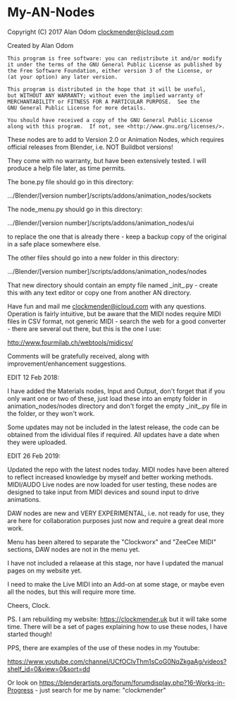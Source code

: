 # My-AN-Nodes

Copyright (C) 2017 Alan Odom
clockmender@icloud.com

Created by Alan Odom

    This program is free software: you can redistribute it and/or modify
    it under the terms of the GNU General Public License as published by
    the Free Software Foundation, either version 3 of the License, or
    (at your option) any later version.

    This program is distributed in the hope that it will be useful,
    but WITHOUT ANY WARRANTY; without even the implied warranty of
    MERCHANTABILITY or FITNESS FOR A PARTICULAR PURPOSE.  See the
    GNU General Public License for more details.

    You should have received a copy of the GNU General Public License
    along with this program.  If not, see <http://www.gnu.org/licenses/>.
    

These nodes are to add to Version 2.0 or Animation Nodes, which requires official releases from Blender, i.e. NOT Buildbot versions!

They come with no warranty, but have been extensively tested. I will produce a help file later, as time permits.

The bone.py file should go in this directory:

.../Blender/[version number]/scripts/addons/animation_nodes/sockets

The node_menu.py should go in this directory:

.../Blender/[version number]/scripts/addons/animation_nodes/ui

to replace the one that is already there - keep a backup copy of the original in a safe place somewhere else.

The other files should go into a new folder in this directory:

.../Blender/[version number]/scripts/addons/animation_nodes/nodes

That new directory should contain an empty file named \_init_\.py - create this with any text editor or copy one from another AN directory.

Have fun and mail me clockmender@icloud.com with any questions. Operation is fairly intuitive, but be aware that the MIDI nodes require MIDI files in CSV format, not generic MIDI - search the web for a good converter - there are several out there, but this is the one I use:

http://www.fourmilab.ch/webtools/midicsv/

Comments will be gratefully received, along with improvement/enhancement suggestions.

EDIT 12 Feb 2018:

I have added the Materials nodes, Input and Output, don't forget that if you only want one or two of these, just load these into an empty folder in animation_nodes/nodes directory and don't forget the empty \_init_\.py file in the folder, or they won't work.

Some updates may not be included in the latest release, the code can be obtained from the idividual files if required. All updates have a date when they were uploaded.

EDIT 26 Feb 2019:

Updated the repo with the latest nodes today. MIDI nodes have been altered to reflect increased knowledge by myself and better working methods. MIDI/AUDO Live nodes are now loaded for user testing, these nodes are designed to take input from MIDI devices and sound input to drive animations.

DAW nodes are new and VERY EXPERIMENTAL, i.e. not ready for use, they are here for collaboration purposes just now and require a great deal more work.

Menu has been altered to separate the "Clockworx" and "ZeeCee MIDI" sections, DAW nodes are not in the menu yet.

I have not included a relaease at this stage, nor have I updated the manual pages on my website yet.

I need to make the Live MIDI into an Add-on at some stage, or maybe even all the nodes, but this will require more time.

Cheers, Clock.

PS. I am rebuilding my website: https://clockmender.uk but it will take some time. There will be a set of pages explaining how to use these nodes, I have started though!

PPS, there are examples of the use of these nodes in my Youtube:

https://www.youtube.com/channel/UCfOCIvThm1sCoG0NqZkgaAg/videos?shelf_id=0&view=0&sort=dd

Or look on https://blenderartists.org/forum/forumdisplay.php?16-Works-in-Progress - just search for me by name: "clockmender"
